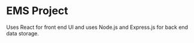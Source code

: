 # EMS Project
Uses React for front end UI and uses Node.js and Express.js for back end data storage.